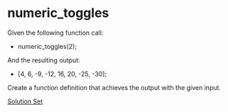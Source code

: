 # numeric_toggles

Given the following function call:
- numeric_toggles(2);

And the resulting output:
- [4, 6, -9, -12, 16, 20, -25, -30];

Create a function definition that achieves the output with the given input.

<a href="http://jsbin.com/kaqona/edit?html,js,output" target="_blank">Solution Set</a>
